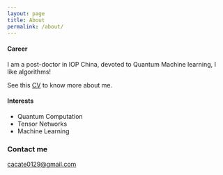 ```yaml
---
layout: page
title: About
permalink: /about/
---
```

#### Career
I am a post-doctor in IOP China, devoted to Quantum Machine learning, I like algorithms!

See this [CV](https://github.com/GiggleLiu/CV/raw/master/cv.pdf) to know more about me.

#### Interests
* Quantum Computation
* Tensor Networks
* Machine Learning

### Contact me

[cacate0129@gmail.com](mailto:cacate0129@gmail.com)

